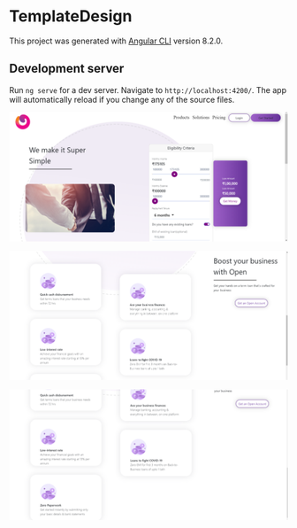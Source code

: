 # TemplateDesign

This project was generated with [Angular CLI](https://github.com/angular/angular-cli) version 8.2.0.

## Development server

Run `ng serve` for a dev server. Navigate to `http://localhost:4200/`. The app will automatically reload if you change any of the source files.




![alt text](https://github.com/rawatsonali96/designs/blob/master/src/assets/images/image1.png)



![alt text](https://github.com/rawatsonali96/designs/blob/master/src/assets/images/image2.png)



![alt text](https://github.com/rawatsonali96/designs/blob/master/src/assets/images/image3.png)
